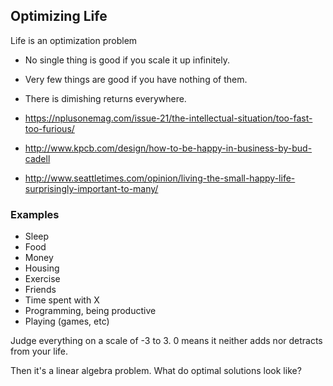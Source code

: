 ## Optimizing Life

Life is an optimization problem

* No single thing is good if you scale it up infinitely.
* Very few things are good if you have nothing of them.
* There is dimishing returns everywhere.

* https://nplusonemag.com/issue-21/the-intellectual-situation/too-fast-too-furious/
* http://www.kpcb.com/design/how-to-be-happy-in-business-by-bud-cadell
* http://www.seattletimes.com/opinion/living-the-small-happy-life-surprisingly-important-to-many/

### Examples

* Sleep
* Food
* Money
* Housing
* Exercise
* Friends
* Time spent with X
* Programming, being productive
* Playing (games, etc)

Judge everything on a scale of -3 to 3. 0 means it neither adds nor detracts from your life. 

Then it's a linear algebra problem. What do optimal solutions look like?